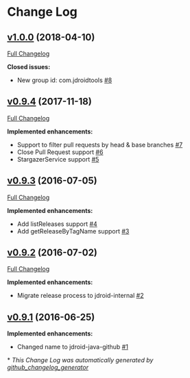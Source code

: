 # Change Log

## [v1.0.0](https://github.com/maxirosson/jdroid-java-github/tree/v1.0.0) (2018-04-10)
[Full Changelog](https://github.com/maxirosson/jdroid-java-github/compare/v0.9.4...v1.0.0)

**Closed issues:**

- New group id: com.jdroidtools [\#8](https://github.com/maxirosson/jdroid-java-github/issues/8)

## [v0.9.4](https://github.com/maxirosson/jdroid-java-github/tree/v0.9.4) (2017-11-18)
[Full Changelog](https://github.com/maxirosson/jdroid-java-github/compare/v0.9.3...v0.9.4)

**Implemented enhancements:**

- Support to filter pull requests by head & base branches [\#7](https://github.com/maxirosson/jdroid-java-github/issues/7)
- Close Pull Request support [\#6](https://github.com/maxirosson/jdroid-java-github/issues/6)
- StargazerService support [\#5](https://github.com/maxirosson/jdroid-java-github/issues/5)

## [v0.9.3](https://github.com/maxirosson/jdroid-java-github/tree/v0.9.3) (2016-07-05)
[Full Changelog](https://github.com/maxirosson/jdroid-java-github/compare/v0.9.2...v0.9.3)

**Implemented enhancements:**

- Add listReleases support [\#4](https://github.com/maxirosson/jdroid-java-github/issues/4)
- Add getReleaseByTagName support [\#3](https://github.com/maxirosson/jdroid-java-github/issues/3)

## [v0.9.2](https://github.com/maxirosson/jdroid-java-github/tree/v0.9.2) (2016-07-02)
[Full Changelog](https://github.com/maxirosson/jdroid-java-github/compare/v0.9.1...v0.9.2)

**Implemented enhancements:**

- Migrate release process to jdroid-internal [\#2](https://github.com/maxirosson/jdroid-java-github/issues/2)

## [v0.9.1](https://github.com/maxirosson/jdroid-java-github/tree/v0.9.1) (2016-06-25)
**Implemented enhancements:**

- Changed name to jdroid-java-github [\#1](https://github.com/maxirosson/jdroid-java-github/issues/1)



\* *This Change Log was automatically generated by [github_changelog_generator](https://github.com/skywinder/Github-Changelog-Generator)*